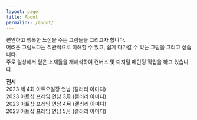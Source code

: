 ```yaml
---
layout: page
title: About
permalink: /about/
---
```


편안하고 행복한 느낌을 주는 그림들을 그리고자 합니다.  
어려운 그림보다는 직관적으로 이해할 수 있고, 쉽게 다가갈 수 있는 그림을 그리고 싶습니다.  
주로 일상에서 얻은 소재들을 재해석하여 캔버스 및 디지털 페인팅 작업을 하고 있습니다.  


**전시**  
2023 제 4회 아트오일장 연남 (갤러리 아미디)  
2023 아트샵 프레임 연남 3月 (갤러리 아미디)  
2023 아트샵 프레임 연남 4月 (갤러리 아미디)  
2023 아트샵 프레임 연남 5月 (갤러리 아미디)
